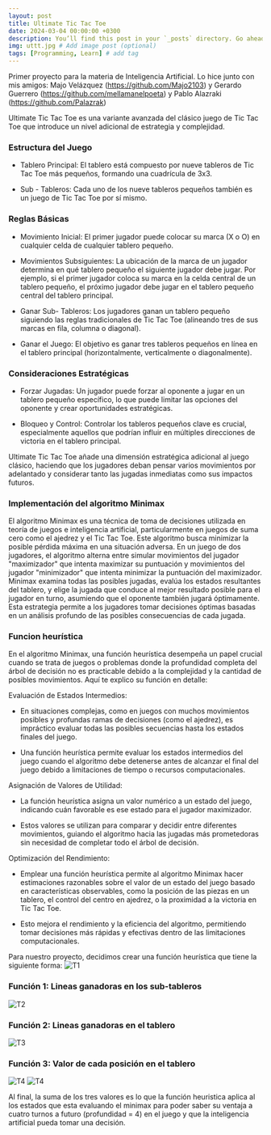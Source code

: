 ```yaml
---
layout: post
title: Ultimate Tic Tac Toe
date: 2024-03-04 00:00:00 +0300
description: You’ll find this post in your `_posts` directory. Go ahead and edit it and re-build the site to see your changes. # Add post description (optional)
img: uttt.jpg # Add image post (optional)
tags: [Programming, Learn] # add tag
---
```

Primer proyecto para la materia de Inteligencia Artificial.
Lo hice junto con mis amigos: Majo Velázquez (https://github.com/Majo2103) y Gerardo Guerrero (https://github.com/mellamanelpoeta) y Pablo Alazraki (https://github.com/Palazrak)

Ultimate Tic Tac Toe es una variante avanzada del clásico juego de Tic Tac Toe que introduce un nivel adicional de estrategia y complejidad. 

### Estructura del Juego
* Tablero Principal: El tablero está compuesto por nueve tableros de Tic Tac Toe más pequeños, formando una cuadrícula de 3x3.

* Sub - Tableros: Cada uno de los nueve tableros pequeños también es un juego de Tic Tac Toe por sí mismo.

### Reglas Básicas
* Movimiento Inicial: El primer jugador puede colocar su marca (X o O) en cualquier celda de cualquier tablero pequeño.

* Movimientos Subsiguientes: La ubicación de la marca de un jugador determina en qué tablero pequeño el siguiente jugador debe jugar. Por ejemplo, si el primer jugador coloca su marca en la celda central de un tablero pequeño, el próximo jugador debe jugar en el tablero pequeño central del tablero principal.

* Ganar Sub- Tableros: Los jugadores ganan un tablero pequeño siguiendo las reglas tradicionales de Tic Tac Toe (alineando tres de sus marcas en fila, columna o diagonal).

* Ganar el Juego: El objetivo es ganar tres tableros pequeños en línea en el tablero principal (horizontalmente, verticalmente o diagonalmente).

### Consideraciones Estratégicas
* Forzar Jugadas: Un jugador puede forzar al oponente a jugar en un tablero pequeño específico, lo que puede limitar las opciones del oponente y crear oportunidades estratégicas.

* Bloqueo y Control: Controlar los tableros pequeños clave es crucial, especialmente aquellos que podrían influir en múltiples direcciones de victoria en el tablero principal.

Ultimate Tic Tac Toe añade una dimensión estratégica adicional al juego clásico, haciendo que los jugadores deban pensar varios movimientos por adelantado y considerar tanto las jugadas inmediatas como sus impactos futuros.

### Implementación del algoritmo Minimax
El algoritmo Minimax es una técnica de toma de decisiones utilizada en teoría de juegos e inteligencia artificial, particularmente en juegos de suma cero como el ajedrez y el Tic Tac Toe. Este algoritmo busca minimizar la posible pérdida máxima en una situación adversa. En un juego de dos jugadores, el algoritmo alterna entre simular movimientos del jugador "maximizador" que intenta maximizar su puntuación y movimientos del jugador "minimizador" que intenta minimizar la puntuación del maximizador. Minimax examina todas las posibles jugadas, evalúa los estados resultantes del tablero, y elige la jugada que conduce al mejor resultado posible para el jugador en turno, asumiendo que el oponente también jugará óptimamente. Esta estrategia permite a los jugadores tomar decisiones óptimas basadas en un análisis profundo de las posibles consecuencias de cada jugada.

### Funcion heurística
En el algoritmo Minimax, una función heurística desempeña un papel crucial cuando se trata de juegos o problemas donde la profundidad completa del árbol de decisión no es practicable debido a la complejidad y la cantidad de posibles movimientos. Aquí te explico su función en detalle:

Evaluación de Estados Intermedios: 
* En situaciones complejas, como en juegos con muchos movimientos posibles y profundas ramas de decisiones (como el ajedrez), es impráctico evaluar todas las posibles secuencias hasta los estados finales del juego.

* Una función heurística permite evaluar los estados intermedios del juego cuando el algoritmo debe detenerse antes de alcanzar el final del juego debido a limitaciones de tiempo o recursos computacionales.

Asignación de Valores de Utilidad:
* La función heurística asigna un valor numérico a un estado del juego, indicando cuán favorable es ese estado para el jugador maximizador.

* Estos valores se utilizan para comparar y decidir entre diferentes movimientos, guiando el algoritmo hacia las jugadas más prometedoras sin necesidad de completar todo el árbol de decisión.

Optimización del Rendimiento:
* Emplear una función heurística permite al algoritmo Minimax hacer estimaciones razonables sobre el valor de un estado del juego basado en características observables, como la posición de las piezas en un tablero, el control del centro en ajedrez, o la proximidad a la victoria en Tic Tac Toe.

* Esto mejora el rendimiento y la eficiencia del algoritmo, permitiendo tomar decisiones más rápidas y efectivas dentro de las limitaciones computacionales.

Para nuestro proyecto, decidimos crear una función heurística que tiene la siguiente forma:
![T1]({{site.baseurl}}/assets/img/t1.png)

### Función 1: Lineas ganadoras en los sub-tableros
![T2]({{site.baseurl}}/assets/img/t2.png)
### Función 2: Lineas ganadoras en el tablero
![T3]({{site.baseurl}}/assets/img/t3.png)
### Función 3: Valor de cada posición en el tablero
![T4]({{site.baseurl}}/assets/img/t4.png)
![T4]({{site.baseurl}}/assets/img/t5.png)

Al final, la suma de los tres valores es lo que la función heuristica aplica al los estados que esta evaluando el minimax para poder saber su ventaja a cuatro turnos a futuro (profundidad = 4) en el juego y que la inteligencia artificial pueda tomar una decisión. 